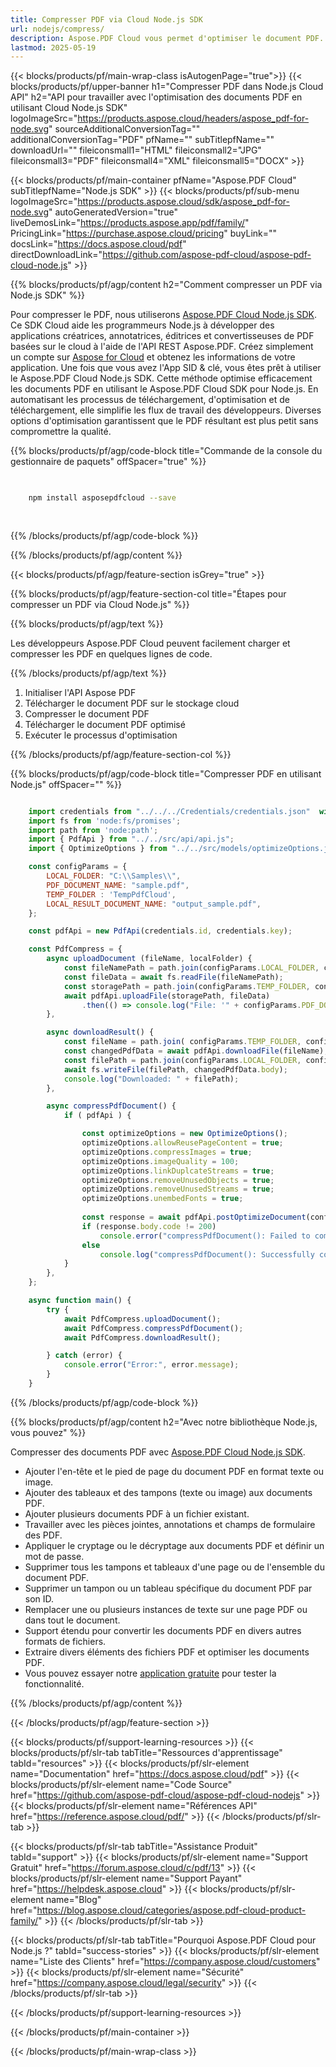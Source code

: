 ```yaml
---
title: Compresser PDF via Cloud Node.js SDK
url: nodejs/compress/
description: Aspose.PDF Cloud vous permet d'optimiser le document PDF. Consultez le code source Node.js pour compresser le fichier PDF.
lastmod: 2025-05-19
---
```


{{< blocks/products/pf/main-wrap-class isAutogenPage="true">}}
{{< blocks/products/pf/upper-banner h1="Compresser PDF dans Node.js Cloud API" h2="API pour travailler avec l'optimisation des documents PDF en utilisant Cloud Node.js SDK" logoImageSrc="https://products.aspose.cloud/headers/aspose_pdf-for-node.svg" sourceAdditionalConversionTag="" additionalConversionTag="PDF" pfName="" subTitlepfName="" downloadUrl="" fileiconsmall1="HTML" fileiconsmall2="JPG" fileiconsmall3="PDF" fileiconsmall4="XML" fileiconsmall5="DOCX" >}}

{{< blocks/products/pf/main-container pfName="Aspose.PDF Cloud" subTitlepfName="Node.js SDK" >}}
{{< blocks/products/pf/sub-menu logoImageSrc="https://products.aspose.cloud/sdk/aspose_pdf-for-node.svg"
autoGeneratedVersion="true"
liveDemosLink="https://products.aspose.app/pdf/family/" PricingLink="https://purchase.aspose.cloud/pricing" buyLink="" docsLink="https://docs.aspose.cloud/pdf"  directDownloadLink="https://github.com/aspose-pdf-cloud/aspose-pdf-cloud-node.js" >}}

{{% blocks/products/pf/agp/content h2="Comment compresser un PDF via Node.js SDK" %}}

Pour compresser le PDF, nous utiliserons
[Aspose.PDF Cloud Node.js SDK](https://products.aspose.cloud/pdf/nodejs/). Ce SDK Cloud aide les programmeurs Node.js à développer des applications créatrices, annotatrices, éditrices et convertisseuses de PDF basées sur le cloud à l'aide de l'API REST Aspose.PDF. Créez simplement un compte sur [Aspose for Cloud](https://dashboard.aspose.cloud/#/apps) et obtenez les informations de votre application. Une fois que vous avez l'App SID & clé, vous êtes prêt à utiliser le Aspose.PDF Cloud Node.js SDK. Cette méthode optimise efficacement les documents PDF en utilisant le Aspose.PDF Cloud SDK pour Node.js. En automatisant les processus de téléchargement, d'optimisation et de téléchargement, elle simplifie les flux de travail des développeurs. Diverses options d'optimisation garantissent que le PDF résultant est plus petit sans compromettre la qualité.

{{% blocks/products/pf/agp/code-block title="Commande de la console du gestionnaire de paquets" offSpacer="true" %}}

```bash

     
    npm install asposepdfcloud --save
     
     
```

{{% /blocks/products/pf/agp/code-block %}}

{{% /blocks/products/pf/agp/content %}}

{{< blocks/products/pf/agp/feature-section isGrey="true" >}}

{{% blocks/products/pf/agp/feature-section-col title="Étapes pour compresser un PDF via Cloud Node.js" %}}

{{% blocks/products/pf/agp/text %}}

Les développeurs Aspose.PDF Cloud peuvent facilement charger et compresser les PDF en quelques lignes de code.

{{% /blocks/products/pf/agp/text %}}

1. Initialiser l'API Aspose PDF
1. Télécharger le document PDF sur le stockage cloud
1. Compresser le document PDF
1. Télécharger le document PDF optimisé
1. Exécuter le processus d'optimisation

{{% /blocks/products/pf/agp/feature-section-col %}}

{{% blocks/products/pf/agp/code-block title="Compresser PDF en utilisant Node.js" offSpacer="" %}}

```js

    import credentials from "../../../Credentials/credentials.json"  with { type: "json" };    // json-file in this format: { "id": "*****", "key": "*******" }
    import fs from 'node:fs/promises';
    import path from 'node:path';
    import { PdfApi } from "../../src/api/api.js";
    import { OptimizeOptions } from "../../src/models/optimizeOptions.js";

    const configParams = {
        LOCAL_FOLDER: "C:\\Samples\\",
        PDF_DOCUMENT_NAME: "sample.pdf",
        TEMP_FOLDER : 'TempPdfCloud',
        LOCAL_RESULT_DOCUMENT_NAME: "output_sample.pdf",
    };

    const pdfApi = new PdfApi(credentials.id, credentials.key);

    const PdfCompress = {
        async uploadDocument (fileName, localFolder) {
            const fileNamePath = path.join(configParams.LOCAL_FOLDER, configParams.PDF_DOCUMENT_NAME);
            const fileData = await fs.readFile(fileNamePath);
            const storagePath = path.join(configParams.TEMP_FOLDER, configParams.PDF_DOCUMENT_NAME);
            await pdfApi.uploadFile(storagePath, fileData)
                .then(() => console.log("File: '" + configParams.PDF_DOCUMENT_NAME +"' successfully uploaded."));
        },

        async downloadResult() {
            const fileName = path.join( configParams.TEMP_FOLDER, configParams.PDF_DOCUMENT_NAME);
            const changedPdfData = await pdfApi.downloadFile(fileName);
            const filePath = path.join(configParams.LOCAL_FOLDER, configParams.LOCAL_RESULT_DOCUMENT_NAME);
            await fs.writeFile(filePath, changedPdfData.body);
            console.log("Downloaded: " + filePath);
        },

        async compressPdfDocument() {
            if ( pdfApi ) {

                const optimizeOptions = new OptimizeOptions();
                optimizeOptions.allowReusePageContent = true;
                optimizeOptions.compressImages = true;
                optimizeOptions.imageQuality = 100;
                optimizeOptions.linkDuplcateStreams = true;
                optimizeOptions.removeUnusedObjects = true;
                optimizeOptions.removeUnusedStreams = true;            
                optimizeOptions.unembedFonts = true;
    
                const response = await pdfApi.postOptimizeDocument(configParams.PDF_DOCUMENT_NAME, optimizeOptions, null, configParams.TEMP_FOLDER);
                if (response.body.code != 200)
                    console.error("compressPdfDocument(): Failed to compress the PDF document!");
                else
                    console.log("compressPdfDocument(): Successfully copressed the PDF document '" + configParams.PDF_DOCUMENT_NAME + "' !");
            }
        },
    };

    async function main() {
        try {
            await PdfCompress.uploadDocument();
            await PdfCompress.compressPdfDocument();
            await PdfCompress.downloadResult();

        } catch (error) {
            console.error("Error:", error.message);
        }
    }
```

{{% /blocks/products/pf/agp/code-block %}}

{{% blocks/products/pf/agp/content h2="Avec notre bibliothèque Node.js, vous pouvez" %}}

Compresser des documents PDF avec [Aspose.PDF Cloud Node.js SDK](https://products.aspose.cloud/pdf/nodejs/).

+ Ajouter l'en-tête et le pied de page du document PDF en format texte ou image.
+ Ajouter des tableaux et des tampons (texte ou image) aux documents PDF.
+ Ajouter plusieurs documents PDF à un fichier existant.
+ Travailler avec les pièces jointes, annotations et champs de formulaire des PDF.
+ Appliquer le cryptage ou le décryptage aux documents PDF et définir un mot de passe.
+ Supprimer tous les tampons et tableaux d'une page ou de l'ensemble du document PDF.
+ Supprimer un tampon ou un tableau spécifique du document PDF par son ID.
+ Remplacer une ou plusieurs instances de texte sur une page PDF ou dans tout le document.
+ Support étendu pour convertir les documents PDF en divers autres formats de fichiers.
+ Extraire divers éléments des fichiers PDF et optimiser les documents PDF.
+ Vous pouvez essayer notre [application gratuite](https://products.aspose.app/pdf/table-extraction) pour tester la fonctionnalité.

{{% /blocks/products/pf/agp/content %}}

{{< /blocks/products/pf/agp/feature-section >}}

{{< blocks/products/pf/support-learning-resources >}}
{{< blocks/products/pf/slr-tab tabTitle="Ressources d'apprentissage" tabId="resources" >}}
{{< blocks/products/pf/slr-element name="Documentation" href="https://docs.aspose.cloud/pdf" >}}
{{< blocks/products/pf/slr-element name="Code Source" href="https://github.com/aspose-pdf-cloud/aspose-pdf-cloud-nodejs" >}}
{{< blocks/products/pf/slr-element name="Références API" href="https://reference.aspose.cloud/pdf/" >}}
{{< /blocks/products/pf/slr-tab >}}

{{< blocks/products/pf/slr-tab tabTitle="Assistance Produit" tabId="support" >}}
{{< blocks/products/pf/slr-element name="Support Gratuit" href="https://forum.aspose.cloud/c/pdf/13" >}}
{{< blocks/products/pf/slr-element name="Support Payant" href="https://helpdesk.aspose.cloud" >}}
{{< blocks/products/pf/slr-element name="Blog" href="https://blog.aspose.cloud/categories/aspose.pdf-cloud-product-family/" >}}
{{< /blocks/products/pf/slr-tab >}}

{{< blocks/products/pf/slr-tab tabTitle="Pourquoi Aspose.PDF Cloud pour Node.js ?" tabId="success-stories" >}}
{{< blocks/products/pf/slr-element name="Liste des Clients" href="https://company.aspose.cloud/customers" >}}
{{< blocks/products/pf/slr-element name="Sécurité" href="https://company.aspose.cloud/legal/security" >}}
{{< /blocks/products/pf/slr-tab >}}

{{< /blocks/products/pf/support-learning-resources >}}

<!-- aboutfile Ends -->

{{< /blocks/products/pf/main-container >}}

{{< /blocks/products/pf/main-wrap-class >}}



